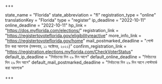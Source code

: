 +++

state_name = "Florida"
state_abbreviation = "fl"
registration_type = "online"
translationKey = "Florida"
type = "register"
ip_deadline = "2022-10-11"
online_deadline = "2022-10-11"
hp_link = "https://dos.myflorida.com/elections/"
registration_link = "https://registertovoteflorida.gov/eligibilityreactive"
more_info_link = "https://registertovoteflorida.gov/home"
mail_postmarked_deadline = "পোস্ট চিহ্ন করা আবশ্যক (মঙ্গলবার, ১১ অক্টোবর, ২০২২)"
confirm_registration_link = "https://registration.elections.myflorida.com/CheckVoterStatus"
default_ip_deadline = "নির্বাচনের দিন ২৯ দিন আগে"
default_online_deadline = "নির্বাচনের দিন ২৯ দিন আগে"
default_mail_postmarked_deadline = "নির্বাচনের দিন ২৯ দিন আগে পোস্টমার্ক করা আবশ্যক"

+++